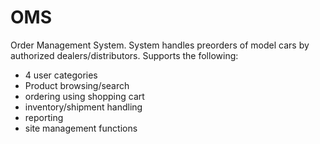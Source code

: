 # OMS
Order Management System. 
System handles preorders of model cars by authorized dealers/distributors.
Supports the following:
 - 4 user categories
 - Product browsing/search
 - ordering using shopping cart
 - inventory/shipment handling
 - reporting
 - site management functions
